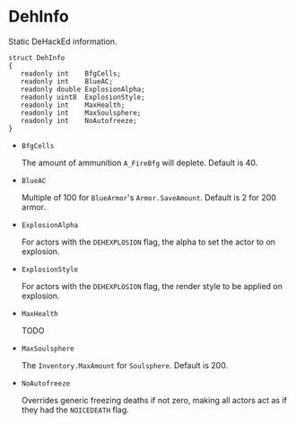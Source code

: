 # DehInfo

Static DeHackEd information.

```
struct DehInfo
{
   readonly int    BfgCells;
   readonly int    BlueAC;
   readonly double ExplosionAlpha;
   readonly uint8  ExplosionStyle;
   readonly int    MaxHealth;
   readonly int    MaxSoulsphere;
   readonly int    NoAutofreeze;
}
```

- `BfgCells`

   The amount of ammunition `A_FireBfg` will deplete. Default is 40.

- `BlueAC`

   Multiple of 100 for `BlueArmor`'s `Armor.SaveAmount`. Default is 2 for 200
   armor.

- `ExplosionAlpha`

   For actors with the `DEHEXPLOSION` flag, the alpha to set the actor to on
   explosion.

- `ExplosionStyle`

   For actors with the `DEHEXPLOSION` flag, the render style to be applied on
   explosion.

- `MaxHealth`

   TODO

- `MaxSoulsphere`

   The `Inventory.MaxAmount` for `Soulsphere`. Default is 200.

- `NoAutofreeze`

   Overrides generic freezing deaths if not zero, making all actors act as if
   they had the `NOICEDEATH` flag.

<!-- EOF -->
